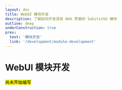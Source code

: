 ```yaml
---
layout: doc
title: WebUI 模块开发
description: 了解如何开发具有 Web 界面的 SakitinSU 模块
outline: deep
underConstruction: true
prev:
  text: '模块开发'
  link: '/development/module-development'
---
```


# WebUI 模块开发

<mark>尚未开始编写</mark>